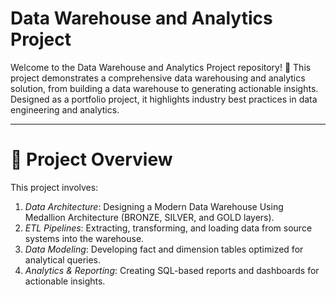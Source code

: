 # Data Warehouse and Analytics Project 

 Welcome to the Data Warehouse and Analytics Project repository! 🚀
This project demonstrates a comprehensive data warehousing and analytics solution, from building a data warehouse to generating actionable insights. Designed as a portfolio project, it highlights industry best practices in data engineering and analytics.

---
# 📖 Project Overview
This project involves:

1. *Data Architecture*: Designing a Modern Data Warehouse Using Medallion Architecture (BRONZE, SILVER, and GOLD layers).
2. *ETL Pipelines*: Extracting, transforming, and loading data from source systems into the warehouse.
3. *Data Modeling*: Developing fact and dimension tables optimized for analytical queries.
4. *Analytics & Reporting*: Creating SQL-based reports and dashboards for actionable insights.


